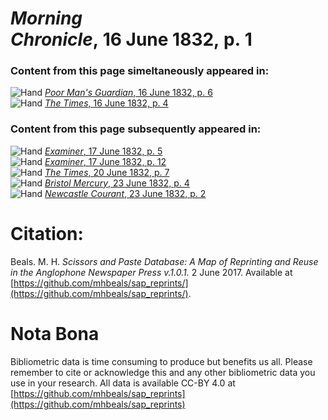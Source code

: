 # *Morning Chronicle*, 16 June 1832, p. 1  
  
### Content from this page simeltaneously appeared in:  
![Hand](http://scissorsandpaste.net/wp-content/uploads/2017/06/smallhandpointer.png) [*Poor Man's Guardian*, 16 June 1832, p. 6](https://mhbeals.github.io/sap_html/Poor-Man's-Guardian/Poor-Man's-Guardian-16-June-1832-p-6)  
![Hand](http://scissorsandpaste.net/wp-content/uploads/2017/06/smallhandpointer.png) [*The Times*, 16 June 1832, p. 4](https://mhbeals.github.io/sap_html/The-Times/The-Times-16-June-1832-p-4)  
  
### Content from this page subsequently appeared in:  
![Hand](http://scissorsandpaste.net/wp-content/uploads/2017/06/smallhandpointer.png) [*Examiner*, 17 June 1832, p. 5](https://mhbeals.github.io/sap_html/Examiner/Examiner-17-June-1832-p-5)  
![Hand](http://scissorsandpaste.net/wp-content/uploads/2017/06/smallhandpointer.png) [*Examiner*, 17 June 1832, p. 12](https://mhbeals.github.io/sap_html/Examiner/Examiner-17-June-1832-p-12)  
![Hand](http://scissorsandpaste.net/wp-content/uploads/2017/06/smallhandpointer.png) [*The Times*, 20 June 1832, p. 7](https://mhbeals.github.io/sap_html/The-Times/The-Times-20-June-1832-p-7)  
![Hand](http://scissorsandpaste.net/wp-content/uploads/2017/06/smallhandpointer.png) [*Bristol Mercury*, 23 June 1832, p. 4](https://mhbeals.github.io/sap_html/Bristol-Mercury/Bristol-Mercury-23-June-1832-p-4)  
![Hand](http://scissorsandpaste.net/wp-content/uploads/2017/06/smallhandpointer.png) [*Newcastle Courant*, 23 June 1832, p. 2](https://mhbeals.github.io/sap_html/Newcastle-Courant/Newcastle-Courant-23-June-1832-p-2)  


# Citation: 

Beals. M. H. *Scissors and Paste Database: A Map of Reprinting and Reuse in the Anglophone Newspaper Press v.1.0.1.* 2 June 2017. Available at [https://github.com/mhbeals/sap_reprints/](https://github.com/mhbeals/sap_reprints/). 

# Nota Bona

Bibliometric data is time consuming to produce but benefits us all. Please remember to cite or acknowledge this and any other bibliometric data you use in your research. All data is available CC-BY 4.0 at [https://github.com/mhbeals/sap_reprints](https://github.com/mhbeals/sap_reprints)